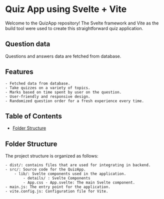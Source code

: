 # Quiz App using Svelte + Vite

Welcome to the QuizApp repository! The Svelte framework and Vite as the build tool were used to create this straightforward quiz application. 

## Question data

Questions and answers data are fetched from database.

## Features

    - Fetched data from database.
    - Take quizzes on a variety of topics.
    - Marks based on time spent by user on the question.
    - User-friendly and responsive design.
    - Randomized question order for a fresh experience every time.



## Table of Contents

- [Folder Structure](#folder-structure)

## Folder Structure

The project structure is organized as follows: 

	- dist/: contains files that are used for integrating in backend.
	- src/: Source code for the QuizApp. 
		- lib/: Svelte components used in the application. 
			- details/ : Svelte Components 
			- App.css - App.svelte: The main Svelte component. 
	- main.js: The entry point for the application. 
	- vite.config.js: Configuration file for Vite.

